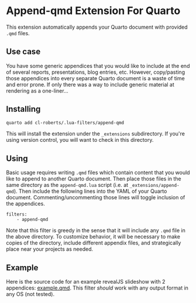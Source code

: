 # Append-qmd Extension For Quarto

This extension automatically appends your Quarto document with provided `.qmd` files. 

## Use case

You have some generic appendices that you would like to include at the end of several reports, presentations,
blog entries, etc. However, copy/pasting those appendices into every separate Quarto document is a waste of 
time and error prone. If only there was a way to include generic material at rendering as a one-liner...

## Installing

```bash
quarto add cl-roberts/.lua-filters/append-qmd
```

This will install the extension under the `_extensions` subdirectory.
If you're using version control, you will want to check in this directory.

## Using

Basic usage requires writing `.qmd` files which contain content that you would like to append to another
Quarto document. Then place those files in the same directory as the `append-qmd.lua` script (i.e. at
`_extensions/append-qmd`). Then include the following lines into the YAML of your Quarto document. 
Commenting/uncommenting those lines will toggle inclusion of the appendices.

```
filters:  
    - append-qmd
```

Note that this filter is greedy in the sense that it will include any `.qmd` file in the above directory.
To customize behavior, it will be necessary to make copies of the directory, include different appendix
files, and strategically place near your projects as needed. 
 
## Example

Here is the source code for an example revealJS slideshow with 2 appendices: [example.qmd](example.qmd). 
This filter *should* work with any output format in any OS (not tested).

